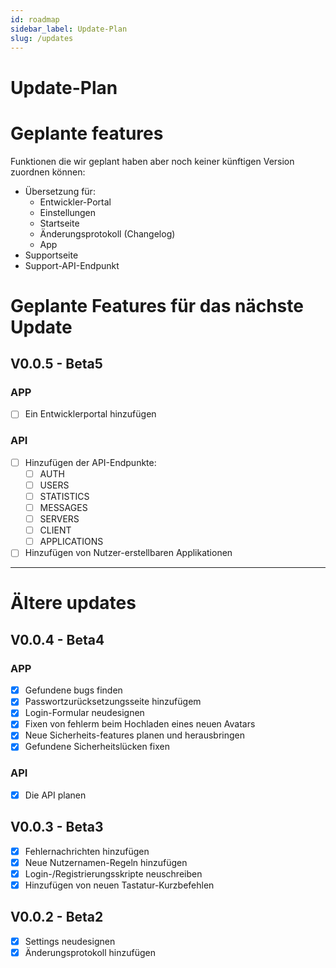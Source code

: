 ```yaml
---
id: roadmap
sidebar_label: Update-Plan
slug: /updates
---
```



# Update-Plan 

# Geplante features

Funktionen die wir geplant haben aber noch keiner künftigen Version zuordnen können:

- Übersetzung für:
    - Entwickler-Portal
    - Einstellungen
    - Startseite
    - Änderungsprotokoll (Changelog)
    - App
- Supportseite
- Support-API-Endpunkt

# Geplante Features für das nächste Update

## V0.0.5 - Beta5

### APP

- [ ]  Ein Entwicklerportal hinzufügen

### API

- [ ]  Hinzufügen der API-Endpunkte:
    - [ ]  AUTH
    - [ ]  USERS
    - [ ]  STATISTICS
    - [ ]  MESSAGES
    - [ ]  SERVERS
    - [ ]  CLIENT
    - [ ]  APPLICATIONS
- [ ]  Hinzufügen von Nutzer-erstellbaren Applikationen

---

# Ältere updates

## V0.0.4 - Beta4

### APP

- [x]  Gefundene bugs finden
- [x]  Passwortzurücksetzungsseite hinzufügem
- [x]  Login-Formular neudesignen
- [x]  Fixen von fehlerm beim Hochladen eines neuen Avatars
- [x]  Neue Sicherheits-features planen und herausbringen
- [x]  Gefundene Sicherheitslücken fixen

### API

- [x]  Die API planen

## V0.0.3 - Beta3

- [x]  Fehlernachrichten hinzufügen
- [x]  Neue Nutzernamen-Regeln hinzufügen
- [x]  Login-/Registrierungsskripte neuschreiben
- [x]  Hinzufügen von neuen Tastatur-Kurzbefehlen

## V0.0.2 - Beta2

- [x]  Settings neudesignen
- [x]  Änderungsprotokoll hinzufügen